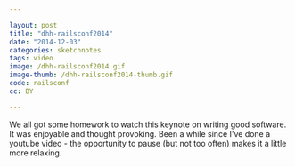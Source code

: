 ```yaml
---

layout: post
title: "dhh-railsconf2014"
date: "2014-12-03"
categories: sketchnotes
tags: video
image: /dhh-railsconf2014.gif
image-thumb: /dhh-railsconf2014-thumb.gif
code: railsconf
cc: BY

---
```


We all got some homework to watch this keynote on writing good software. It was enjoyable and thought provoking.
Been a while since I've done a youtube video - the opportunity to pause (but not too often) makes it a little more relaxing.
